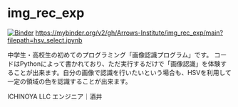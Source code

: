 # img_rec_exp
[![Binder](https://mybinder.org/badge_logo.svg)](https://mybinder.org/v2/gh/Arrows-Institute/img_rec_exp/main?filepath=hsv_select.ipynb)
https://mybinder.org/v2/gh/Arrows-Institute/img_rec_exp/main?filepath=hsv_select.ipynb

中学生・高校生の初めてのプログラミング「画像認識プログラム」です。
コードはPythonによって書かれており、ただ実行するだけで「画像認識」を体験することが出来ます。自分の画像で認識を行いたいという場合も、HSVを利用して一定の領域の色を認識することが出来ます。

ICHINOYA LLC エンジニア｜酒井
